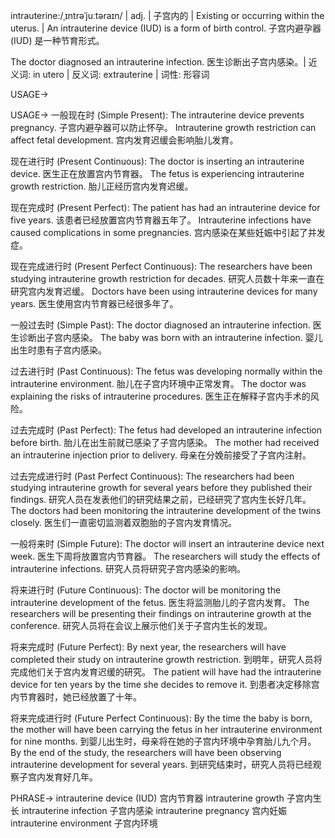 intrauterine:/ˌɪntrəˈjuːtəraɪn/ | adj. | 子宫内的 | Existing or occurring within the uterus. |  An intrauterine device (IUD) is a form of birth control. 子宫内避孕器 (IUD) 是一种节育形式。

The doctor diagnosed an intrauterine infection. 医生诊断出子宫内感染。| 近义词: in utero | 反义词: extrauterine | 词性: 形容词

USAGE->

USAGE->
一般现在时 (Simple Present):
The intrauterine device prevents pregnancy.  子宫内避孕器可以防止怀孕。
Intrauterine growth restriction can affect fetal development. 宫内发育迟缓会影响胎儿发育。


现在进行时 (Present Continuous):
The doctor is inserting an intrauterine device. 医生正在放置宫内节育器。
The fetus is experiencing intrauterine growth restriction. 胎儿正经历宫内发育迟缓。


现在完成时 (Present Perfect):
The patient has had an intrauterine device for five years.  该患者已经放置宫内节育器五年了。
Intrauterine infections have caused complications in some pregnancies.  宫内感染在某些妊娠中引起了并发症。


现在完成进行时 (Present Perfect Continuous):
The researchers have been studying intrauterine growth restriction for decades.  研究人员数十年来一直在研究宫内发育迟缓。
Doctors have been using intrauterine devices for many years.  医生使用宫内节育器已经很多年了。



一般过去时 (Simple Past):
The doctor diagnosed an intrauterine infection. 医生诊断出子宫内感染。
The baby was born with an intrauterine infection.  婴儿出生时患有子宫内感染。


过去进行时 (Past Continuous):
The fetus was developing normally within the intrauterine environment. 胎儿在子宫内环境中正常发育。
The doctor was explaining the risks of intrauterine procedures. 医生正在解释子宫内手术的风险。


过去完成时 (Past Perfect):
The fetus had developed an intrauterine infection before birth. 胎儿在出生前就已感染了子宫内感染。
The mother had received an intrauterine injection prior to delivery.  母亲在分娩前接受了子宫内注射。


过去完成进行时 (Past Perfect Continuous):
The researchers had been studying intrauterine growth for several years before they published their findings.  研究人员在发表他们的研究结果之前，已经研究了宫内生长好几年。
The doctors had been monitoring the intrauterine development of the twins closely. 医生们一直密切监测着双胞胎的子宫内发育情况。


一般将来时 (Simple Future):
The doctor will insert an intrauterine device next week. 医生下周将放置宫内节育器。
The researchers will study the effects of intrauterine infections. 研究人员将研究子宫内感染的影响。


将来进行时 (Future Continuous):
The doctor will be monitoring the intrauterine development of the fetus. 医生将监测胎儿的子宫内发育。
The researchers will be presenting their findings on intrauterine growth at the conference. 研究人员将在会议上展示他们关于子宫内生长的发现。


将来完成时 (Future Perfect):
By next year, the researchers will have completed their study on intrauterine growth restriction. 到明年，研究人员将完成他们关于宫内发育迟缓的研究。
The patient will have had the intrauterine device for ten years by the time she decides to remove it.  到患者决定移除宫内节育器时，她已经放置了十年。


将来完成进行时 (Future Perfect Continuous):
By the time the baby is born, the mother will have been carrying the fetus in her intrauterine environment for nine months.  到婴儿出生时，母亲将在她的子宫内环境中孕育胎儿九个月。
By the end of the study, the researchers will have been observing intrauterine development for several years.  到研究结束时，研究人员将已经观察子宫内发育好几年。




PHRASE->
intrauterine device (IUD) 宫内节育器
intrauterine growth 子宫内生长
intrauterine infection 子宫内感染
intrauterine pregnancy 宫内妊娠
intrauterine environment 子宫内环境
